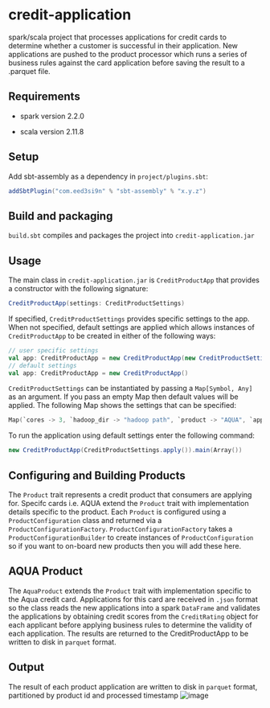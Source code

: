 # credit-application
spark/scala project that processes applications for credit cards to determine whether a customer is successful in their application. New applications are pushed to the product processor which runs a series of business rules against the card application before saving the result to a .parquet file.

## Requirements
- spark version 2.2.0

- scala version 2.11.8

## Setup
Add sbt-assembly as a dependency in  `project/plugins.sbt`:

```scala
addSbtPlugin("com.eed3si9n" % "sbt-assembly" % "x.y.z")
```
## Build and packaging
`build.sbt` compiles and packages the project into `credit-application.jar`

## Usage
The main class in `credit-application.jar` is `CreditProductApp` that provides a constructor with the following signature:
```scala
CreditProductApp(settings: CreditProductSettings)
```
If specified, `CreditProductSettings` provides specific settings to the app. When not specified, default settings are applied which allows instances of `CreditProductApp` to be created in either of the following ways:
```scala
// user specific settings
val app: CreditProductApp = new CreditProductApp(new CreditProductSettings(Map[Symbol, Any]))
// default settings
val app: CreditProductApp = new CreditProductApp()
```
`CreditProductSettings` can be instantiated by passing a `Map[Symbol, Any]` as an argument. If you pass an empty Map then default values will be applied. The following Map shows the settings that can be specified:
```scala
Map(`cores -> 3, `hadoop_dir -> "hadoop path", `product -> "AQUA", `app_name -> "name of app", `location -> "output path for result of application")
```
To run the application using default settings enter the following command:

```scala
new CreditProductApp(CreditProductSettings.apply()).main(Array())
```
## Configuring and Building Products
The `Product` trait represents a credit product that consumers are applying for. Specifc cards i.e. AQUA extend the `Product` trait with implementation details specific to the product. Each `Product` is configured using a `ProductConfiguration` class and returned via a `ProductConfigurationFactory`. `ProductConfigurationFactory` takes a `ProductConfigurationBuilder` to create instances of `ProductConfiguration` so if you want to on-board new products then you will add these here.

## AQUA Product
The `AquaProduct` extends the `Product` trait with implementation specific to the Aqua credit card. Applications for this card are received in `.json` format so the class reads the new applications into a spark `DataFrame` and validates the applications by obtaining credit scores from the `CreditRating` object for each applicant before applying business rules to determine the validity of each application. The results are returned to the CreditProductApp to be written to disk in `parquet` format.

## Output
The result of each product application are written to disk in `parquet` format, partitioned by product id and processed timestamp
![image](https://user-images.githubusercontent.com/17062331/116939979-20fc1d80-ac65-11eb-8d72-941fd65eca99.png)
